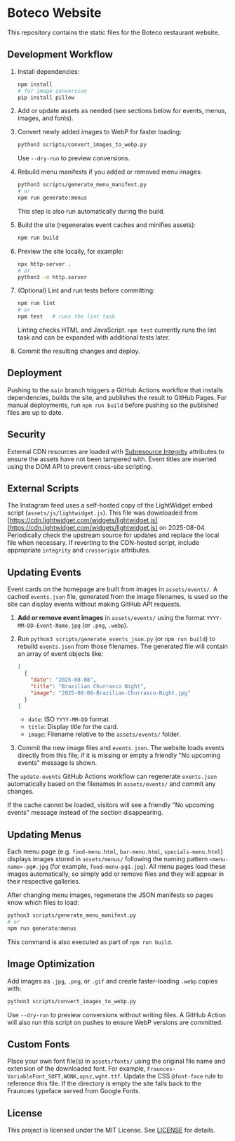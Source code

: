 # Boteco Website

This repository contains the static files for the Boteco restaurant website.

## Development Workflow

1. Install dependencies:

   ```bash
   npm install
   # for image conversion
   pip install pillow
   ```

2. Add or update assets as needed (see sections below for events, menus, images, and fonts).

3. Convert newly added images to WebP for faster loading:

   ```bash
   python3 scripts/convert_images_to_webp.py
   ```

   Use `--dry-run` to preview conversions.

4. Rebuild menu manifests if you added or removed menu images:

   ```bash
   python3 scripts/generate_menu_manifest.py
   # or
   npm run generate:menus
   ```

   This step is also run automatically during the build.

5. Build the site (regenerates event caches and minifies assets):

   ```bash
   npm run build
   ```

6. Preview the site locally, for example:

   ```bash
   npx http-server .
   # or
   python3 -m http.server
   ```

7. (Optional) Lint and run tests before committing:

   ```bash
   npm run lint
   # or
   npm test   # runs the lint task
   ```

   Linting checks HTML and JavaScript. `npm test` currently runs the lint task and can be expanded with additional tests later.

8. Commit the resulting changes and deploy.

## Deployment

Pushing to the `main` branch triggers a GitHub Actions workflow that installs dependencies, builds the site, and publishes the result to GitHub Pages. For manual deployments, run `npm run build` before pushing so the published files are up to date.

## Security

External CDN resources are loaded with [Subresource Integrity](https://developer.mozilla.org/en-US/docs/Web/Security/Subresource_Integrity) attributes to ensure the assets have not been tampered with. Event titles are inserted using the DOM API to prevent cross-site scripting.

## External Scripts

The Instagram feed uses a self-hosted copy of the LightWidget embed script (`assets/js/lightwidget.js`).
This file was downloaded from [https://cdn.lightwidget.com/widgets/lightwidget.js](https://cdn.lightwidget.com/widgets/lightwidget.js) on 2025-08-04.
Periodically check the upstream source for updates and replace the local file when necessary.
If reverting to the CDN-hosted script, include appropriate `integrity` and `crossorigin` attributes.

## Updating Events

Event cards on the homepage are built from images in `assets/events/`.
A cached `events.json` file, generated from the image filenames, is used so
the site can display events without making GitHub API requests.

1. **Add or remove event images** in `assets/events/` using the format
   `YYYY-MM-DD-Event-Name.jpg` (or `.png`, `.webp`).
2. Run `python3 scripts/generate_events_json.py` (or `npm run build`) to
   rebuild `events.json` from those filenames. The generated file will
   contain an array of event objects like:

   ```json
   [
     {
       "date": "2025-08-08",
       "title": "Brazilian Churrasco Night",
       "image": "2025-08-08-Brazilian-Churrasco-Night.jpg"
     }
   ]
   ```

   - `date`: ISO `YYYY-MM-DD` format.
   - `title`: Display title for the card.
   - `image`: Filename relative to the `assets/events/` folder.

3. Commit the new image files and `events.json`. The website loads events
   directly from this file; if it is missing or empty a friendly
   "No upcoming events" message is shown.

The `update-events` GitHub Actions workflow can regenerate `events.json`
automatically based on the filenames in `assets/events/` and commit any
changes.

If the cache cannot be loaded, visitors will see a friendly "No upcoming
events" message instead of the section disappearing.

## Updating Menus

Each menu page (e.g. `food-menu.html`, `bar-menu.html`, `specials-menu.html`)
displays images stored in `assets/menus/` following the naming pattern
`<menu-name>-pg#.jpg` (for example, `food-menu-pg1.jpg`). All menu pages load
these images automatically, so simply add or remove files and they will appear
in their respective galleries.

After changing menu images, regenerate the JSON manifests so pages know which
files to load:

```bash
python3 scripts/generate_menu_manifest.py
# or
npm run generate:menus
```

This command is also executed as part of `npm run build`.

## Image Optimization

Add images as `.jpg`, `.png`, or `.gif` and create faster-loading `.webp` copies with:

```bash
python3 scripts/convert_images_to_webp.py
```

Use `--dry-run` to preview conversions without writing files. A GitHub Action
will also run this script on pushes to ensure WebP versions are committed.

## Custom Fonts

Place your own font file(s) in `assets/fonts/` using the original file
name and extension of the downloaded font. For example,
`Fraunces-VariableFont_SOFT,WONK,opsz,wght.ttf`. Update the CSS
`@font-face` rule to reference this file. If the directory is empty the
site falls back to the Fraunces typeface served from Google Fonts.

## License

This project is licensed under the MIT License. See [LICENSE](LICENSE) for details.
